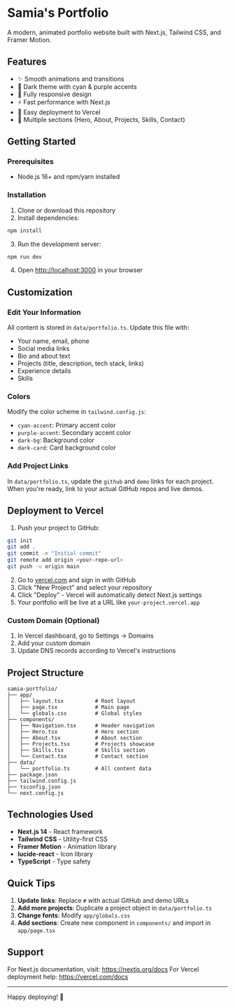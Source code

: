 # Samia's Portfolio

A modern, animated portfolio website built with Next.js, Tailwind CSS, and Framer Motion.

## Features

- ✨ Smooth animations and transitions
- 🎨 Dark theme with cyan & purple accents
- 📱 Fully responsive design
- ⚡ Fast performance with Next.js
- 🚀 Easy deployment to Vercel
- 🎯 Multiple sections (Hero, About, Projects, Skills, Contact)

## Getting Started

### Prerequisites

- Node.js 16+ and npm/yarn installed

### Installation

1. Clone or download this repository
2. Install dependencies:
```bash
npm install
```

3. Run the development server:
```bash
npm run dev
```

4. Open [http://localhost:3000](http://localhost:3000) in your browser

## Customization

### Edit Your Information

All content is stored in `data/portfolio.ts`. Update this file with:

- Your name, email, phone
- Social media links
- Bio and about text
- Projects (title, description, tech stack, links)
- Experience details
- Skills

### Colors

Modify the color scheme in `tailwind.config.js`:
- `cyan-accent`: Primary accent color
- `purple-accent`: Secondary accent color
- `dark-bg`: Background color
- `dark-card`: Card background color

### Add Project Links

In `data/portfolio.ts`, update the `github` and `demo` links for each project. When you're ready, link to your actual GitHub repos and live demos.

## Deployment to Vercel

1. Push your project to GitHub:
```bash
git init
git add .
git commit -m "Initial commit"
git remote add origin <your-repo-url>
git push -u origin main
```

2. Go to [vercel.com](https://vercel.com) and sign in with GitHub
3. Click "New Project" and select your repository
4. Click "Deploy" - Vercel will automatically detect Next.js settings
5. Your portfolio will be live at a URL like `your-project.vercel.app`

### Custom Domain (Optional)

1. In Vercel dashboard, go to Settings → Domains
2. Add your custom domain
3. Update DNS records according to Vercel's instructions

## Project Structure

```
samia-portfolio/
├── app/
│   ├── layout.tsx          # Root layout
│   ├── page.tsx            # Main page
│   └── globals.css         # Global styles
├── components/
│   ├── Navigation.tsx      # Header navigation
│   ├── Hero.tsx            # Hero section
│   ├── About.tsx           # About section
│   ├── Projects.tsx        # Projects showcase
│   ├── Skills.tsx          # Skills section
│   └── Contact.tsx         # Contact section
├── data/
│   └── portfolio.ts        # All content data
├── package.json
├── tailwind.config.js
├── tsconfig.json
└── next.config.js
```

## Technologies Used

- **Next.js 14** - React framework
- **Tailwind CSS** - Utility-first CSS
- **Framer Motion** - Animation library
- **lucide-react** - Icon library
- **TypeScript** - Type safety

## Quick Tips

1. **Update links**: Replace `#` with actual GitHub and demo URLs
2. **Add more projects**: Duplicate a project object in `data/portfolio.ts`
3. **Change fonts**: Modify `app/globals.css`
4. **Add sections**: Create new component in `components/` and import in `app/page.tsx`

## Support

For Next.js documentation, visit: https://nextjs.org/docs
For Vercel deployment help: https://vercel.com/docs

---

Happy deploying! 🚀
